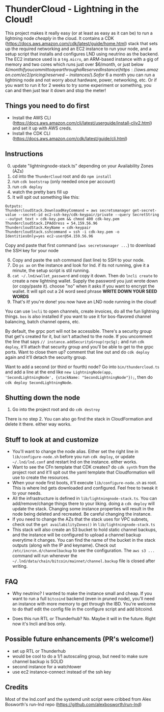 # ThunderCloud - Lightning in the Cloud!
This project makes it really easy (or at least as easy as it can be) to run a lightning node *cheaply* in the cloud. It contains a CDK (https://docs.aws.amazon.com/cdk/latest/guide/home.html) stack that sets up the required networking and an EC2 instance to run your node, and a setup script that installs and configures LND using neutrino as the backend. The EC2 instance used is a `t4g.micro`, an ARM-based instance with a gig of memory and two cores which runs just over $6/month, or just below $4/month if you commit to a year through a Reserved Instance (https://aws.amazon.com/ec2/pricing/reserved-instances/). So for ~$6 a month you can run a lightning node and not worry about hardware, power, networking, etc. Or if you want to run it for 2 weeks to try some experiment or something, you can and then just tear it down and stop the meter!

## Things you need to do first
- Install the AWS CLI (https://docs.aws.amazon.com/cli/latest/userguide/install-cliv2.html) and set it up with AWS creds.
- Install the CDK CLI (https://docs.aws.amazon.com/cdk/latest/guide/cli.html)

## Instructions
0. update "lightningnode-stack.ts" depending on your Availability Zones (AZs)
1. cd into the `ThunderCloud` root and do `npm install`
2. run `cdk bootstrap` (only needed once per account)
3. run `cdk deploy`
4. watch the pretty bars fill up
5. It will spit out something like this:
```
Outputs:
ThundercloudStack.DownloadKeyCommand = aws secretsmanager get-secret-value --secret-id ec2-ssh-key/cdk-keypair/private --query SecretString --output text > cdk-key.pem && chmod 400 cdk-key.pem
ThundercloudStack.IPAddress = 54.159.56.96
ThundercloudStack.KeyName = cdk-keypair
ThundercloudStack.sshcommand = ssh -i cdk-key.pem -o IdentitiesOnly=yes ec2-user@54.159.56.96
```
Copy and paste that first command (`aws secretsmanager ...`) to download the SSH key for your node

6. Copy and paste the ssh command (last line) to SSH to your node. 
7. Do `ps ax` on the instance and look for lnd. if its not running, give it a minute, the setup script is stil running. 
8. `cat ~/.lnd/wallet_password` and copy it down. Then do `lncli create` to create a new lightning wallet. Supply the password you just wrote down (or copy/paste it). choose "no" when it asks if you want to encrypt the wallet. It will spit out a 24 word seed phrase **WRITE DOWN YOUR SEED WORDS**
9. That's it! you're done! you now have an LND node running in the cloud!

You can use `lncli` to open channels, create invoices, do all the fun lightning things. `bos` is also installed if you want to use it for bos-flavored channel balancing, batch channel opens, etc.

By default, the grpc port will not be accessible. There's a security group that get's created for it, but isn't attached to the node. If you uncomment the line that says `// instance.addSecurityGroup(rpcSg);` and run `cdk deploy`, it'll attach that security group and you'll be able to get to the grpc ports. Want to close them up? comment that line out and do `cdk deploy` again and it'll detach the security group.

Want to add a second (or third or fourth) node? Go into `bin/thundercloud.ts` and add a line at the end like `new LightningNode(app, 'SecondLightningNode', {stackName: "SecondLightningNode"});`, then do `cdk deploy SecondLightningNode`. 


## Shutting down the node
1. Go into the project root and do `cdk destroy`

There is no step 2. You can also go find the stack in CloudFormation and delete it there. either way works.

## Stuff to look at and customize
- You'll want to change the node alias. Either set the right line in `lib/configure-node.sh` before you run `cdk deploy`, or update `~/.lnd/lnd.conf` and restart lnd on the instance. either works.
- Want to see the CFn template that CDK creates? do `cdk synth` from the project root and it'll spit out the yaml template that Cloudformation will use to create the resources.
- When your node first boots, it'll execute `lib/configure-node.sh` as root. This is where lnd gets downloaded and configured. Feel free to tweak it to your needs.
- All the infrastructure is defined in `lib/lightningnode-stack.ts`. You can add/remove/change things there to your liking. doing a `cdk deploy` will update the stack. Changing some instance properties will result in the node being deleted and recreated. Be careful changing the instance.
- If you need to change the AZs that the stack uses for VPC subnets, check out the `get availabilityZones()` in `lib/lightningnode-stack.ts`
- This stack will also create an S3 bucket to hold static channel backups, and the instance will be configured to upload a channel backup everytime it changes. You can find the name of the bucket in the stack outputs (along wih the IP and keyname). Check out `/etc/incron.d/channelbackup` to see the configuration. The `aws s3 ...` command will run whenever the `~/.lnd/data/chain/bitcoin/mainnet/channel.backup` file is closed after writing.

## FAQ
- Why neutrino?
I wanted to make the instance small and cheap. If you want to run a full `bitcoind` backend (even in pruned node), you'll need an instance with more memory to get through the IBD. You're welcome to do that! edit the config file in the configure script and add bitcoind. 

- Does this run RTL or Thunderhub?
No. Maybe it will in the future. Right now it's lncli and bos only.

## Possible future enhancements (PR's welcome!)
- set up RTL or Thunderhub
- would be cool to do a 1/1 autoscaling group, but need to make sure channel backup is SOLID
- second instance for a watchtower
- use ec2 instance-connect instead of the ssh key

## Credits
Most of the lnd.conf and the systemd unit script were cribbed from Alex Bosworth's run-lnd repo (https://github.com/alexbosworth/run-lnd)
